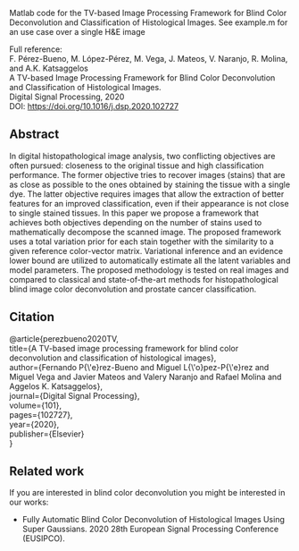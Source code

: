 Matlab code for the TV-based Image Processing Framework for Blind Color Deconvolution and Classification of Histological Images. See example.m for an use case over a single H&E image

Full reference:\
F. Pérez-Bueno, M. López-Pérez, M. Vega, J. Mateos, V. Naranjo, R. Molina,  and  A.K. Katsaggelos\
A TV-based Image Processing Framework for Blind Color Deconvolution and Classification of Histological Images.\
Digital Signal Processing, 2020\
DOI: https://doi.org/10.1016/j.dsp.2020.102727

## Abstract
In digital histopathological image analysis, two conflicting objectives are often pursued: closeness to the original tissue and high classification performance. The former objective tries to recover images (stains) that are as close as possible to the ones obtained by staining the tissue with a single dye. The latter objective requires images that allow the extraction of better features for an improved classification, even if their appearance is not close to single stained tissues. In this paper we propose a framework that achieves both objectives depending on the number of stains used to mathematically decompose the scanned image. The proposed framework uses a total variation prior for each stain together with the similarity to a given reference color-vector matrix. Variational inference and an evidence lower bound are utilized to automatically estimate all the latent variables and model parameters. The proposed methodology is tested on real images and compared to classical and state-of-the-art methods for histopathological blind image color deconvolution and prostate cancer classification.
## Citation
@article{perezbueno2020TV,\
  title={A TV-based image processing framework for blind color deconvolution and classification of histological images},\
  author={Fernando P{\\'e}rez-Bueno and Miguel L{\\'o}pez-P{\\'e}rez and Miguel Vega and Javier Mateos and Valery Naranjo and Rafael Molina and Aggelos K. Katsaggelos},\
  journal={Digital Signal Processing},\
  volume={101},\
  pages={102727},\
  year={2020},\
  publisher={Elsevier}\
}

## Related work
If you are interested in blind color deconvolution you might be interested in our works:
- Fully Automatic Blind Color Deconvolution of Histological Images Using Super Gaussians. 2020 28th European Signal Processing Conference (EUSIPCO).

